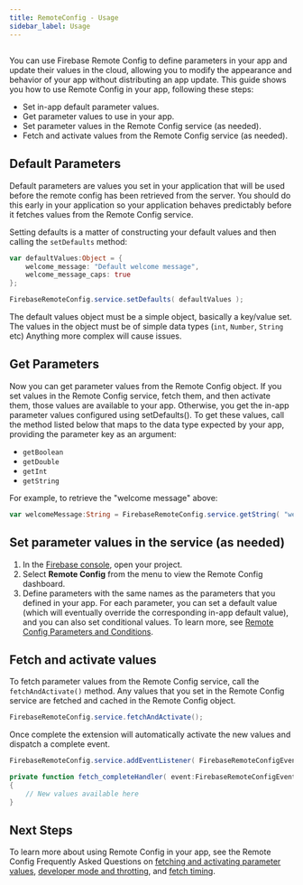 ```yaml
---
title: RemoteConfig - Usage
sidebar_label: Usage
---
```


## 

You can use Firebase Remote Config to define parameters in your app and update their values in the cloud, allowing you to modify the appearance and behavior of your app without distributing an app update. This guide shows you how to use Remote Config in your app, following these steps:

- Set in-app default parameter values.
- Get parameter values to use in your app.
- Set parameter values in the Remote Config service (as needed).
- Fetch and activate values from the Remote Config service (as needed).



## Default Parameters

Default parameters are values you set in your application that will be used before the remote config
has been retrieved from the server. You should do this early in your application so your application
behaves predictably before it fetches values from the Remote Config service.

Setting defaults is a matter of constructing your default values and then calling the `setDefaults`
method:


```actionscript
var defaultValues:Object = {
	welcome_message: "Default welcome message",
	welcome_message_caps: true
};

FirebaseRemoteConfig.service.setDefaults( defaultValues );
```

The default values object must be a simple object, basically a key/value set. 
The values in the object must be of simple data types (`int`, `Number`, `String` etc) Anything more complex will cause issues.


## Get Parameters

Now you can get parameter values from the Remote Config object. If you set values in the Remote Config service, fetch them, and then activate them, those values are available to your app. Otherwise, you get the in-app parameter values configured using setDefaults(). To get these values, call the method listed below that maps to the data type expected by your app, providing the parameter key as an argument:

- `getBoolean`
- `getDouble`
- `getInt`
- `getString`

For example, to retrieve the "welcome message" above:

```actionscript
var welcomeMessage:String = FirebaseRemoteConfig.service.getString( "welcome_message" );
```


## Set parameter values in the service (as needed)

1. In the [Firebase console](https://console.firebase.google.com/), open your project.
2. Select **Remote Config** from the menu to view the Remote Config dashboard.
3. Define parameters with the same names as the parameters that you defined in your app. For each parameter, you can set a default value (which will eventually override the corresponding in-app default value), and you can also set conditional values. To learn more, see [Remote Config Parameters and Conditions](https://firebase.google.com/docs/remote-config/parameters).



## Fetch and activate values

To fetch parameter values from the Remote Config service, call the `fetchAndActivate()` method. Any values that you set in the Remote Config service are fetched and cached in the Remote Config object.

```actionscript
FirebaseRemoteConfig.service.fetchAndActivate();
```

Once complete the extension will automatically activate the new values and dispatch a complete event.

```actionscript
FirebaseRemoteConfig.service.addEventListener( FirebaseRemoteConfigEvent.FETCH_COMPLETE, fetch_completeHandler );
```

```actionscript
private function fetch_completeHandler( event:FirebaseRemoteConfigEvent ):void
{
	// New values available here
}
```




## Next Steps

To learn more about using Remote Config in your app, see the Remote Config Frequently Asked Questions on [fetching and activating parameter values](https://firebase.google.com/support/faq#remote-config-values), [developer mode and throtting](https://firebase.google.com/support/faq#remote-config-requests), and [fetch timing](https://firebase.google.com/support/faq#remote-config-timing).


